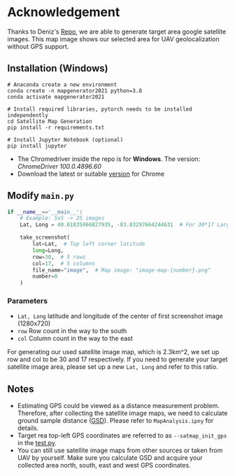 # Acknowledgement
Thanks to Deniz's [Repo](https://github.com/OSUPCVLab/UAVGeolocalization/tree/main/dataset-generation-gmaps-osm), we are able to generate target area google satellite images. This map image shows our selected area for UAV geolocalization without GPS support.


## Installation (Windows)
```shell
# Anaconda create a new environment
conda create -n mapgenerator2021 python=3.8
conda activate mapgenerator2021

# Install required libraries, pytorch needs to be installed independently
cd Satellite Map Generation
pip install -r requirements.txt

# Install Jupyter Notebook (optional)
pip install jupyter
```
- The Chromedriver inside the repo is for **Windows**. The version: _ChromeDriver 100.0.4896.60_
- Download the latest or suitable [version](https://chromedriver.chromium.org/downloads) for Chrome

## Modify `main.py`
```python
if __name__=='__main__':
    # Example: 5x5 -> 25 images
    Lat, Long = 40.01835966827935, -83.03297664244631  # For 30*17 Larger Map, 2.3km^2

    take_screenshot(
        lat=Lat,  # Top left corner latitude
        long=Long,
        row=30,  # 5 rows
        col=17,  # 5 columns
        file_name="image",  # Map image: "image-map-{number}.png"
        number=0
    )
```
### Parameters
- `Lat, Long` latitude and longitude of the center of first screenshot image (1280x720)
- `row` Row count in the way to the south  
- `col` Column count in the way to the east
 
 For generating our used satellite image map, which is 2.3km^2, we set up row and col to be 30 and 17 respectively. If you need to generate your target satellite image area, please set up a new `Lat, Long` and refer to this ratio.

## Notes
- Estimating GPS could be viewed as a distance measurement problem. Therefore, after collecting the satellite image maps, we need to calculate ground sample distance ([GSD](https://en.wikipedia.org/wiki/Ground_sample_distance)). Please refer to `MapAnalysis.ipny` for details.
- Target rea top-left GPS coordinates are referred to as `--satmap_init_gps` in the [test.py](https://github.com/OSUPCVLab/UbihereDrone2021/blob/main/UAV%20Geolocalization/test.py).
- You can still use satellite image maps from other sources or taken from UAV by yourself. Make sure you calculate GSD and acquire your collected area north, south, east and west GPS coordinates.
